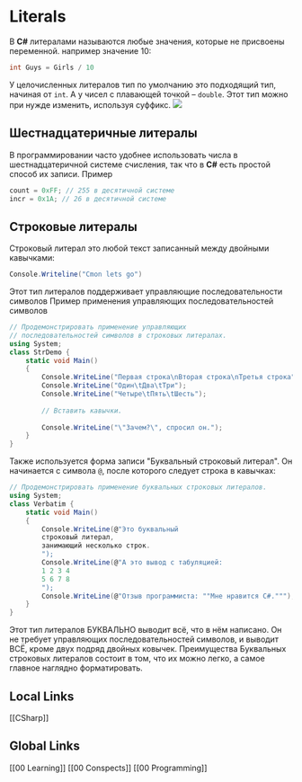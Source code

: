 # Literals

В __C#__ литералами называются любые значения, которые не присвоены переменной. например значение 10:
```csharp
int Guys = Girls / 10 
```
У целочисленных литералов тип по умолчанию это подходящий тип, начиная от `int`. А у чисел с плавающей точкой – `double`.
Этот тип можно при нужде изменить, используя суффикс. 
![](https://forum.itvdn.com/uploads/default/original/1X/694818a6593b4d22697c0374d9a866c2591e852d.jpeg)
## Шестнадцатеричные литералы 
В программировании часто удобнее использовать числа в шестнадцатеричной системе счисления, так что в __C#__ есть простой способ их записи.
Пример
```csharp
count = 0xFF; // 255 в десятичной системе
incr = 0x1A; // 26 в десятичной системе
```
## Строковые литералы 
Строковый литерал это любой текст записанный между двойными кавычками:
```csharp
Console.Writeline("Cmon lets go")
```
Этот тип литералов поддерживает управляющие последовательности символов
Пример применения управляющих последовательностей символов
```csharp 
// Продемонстрировать применение управляющих
// последовательностей символов в строковых литералах.
using System;
class StrDemo {
	static void Main() 
	{
		Console.WriteLine("Первая строка\nВторая строка\nТретья строка");
		Console.WriteLine("Один\tДва\tТри");
		Console.WriteLine("Четыре\tПять\tШесть");
		
		// Вставить кавычки.
		
		Console.WriteLine("\"3ачем?\", спросил он.");
	}
}
```
Также используется форма записи "Буквальный строковый литерал". Он начинается с символа `@`, после которого следует строка в кавычках:
```csharp 
// Продемонстрировать применение буквальных строковых литералов.
using System;
class Verbatim {
	static void Main() 
	{
		Console.WriteLine(@"Это буквальный
		строковый литерал,
		занимающий несколько строк.
		");
		Console.WriteLine(@"А это вывод с табуляцией:
		1 2 3 4
		5 6 7 8
		");
		Console.WriteLine(@"Отзыв программиста: ""Мне нравится С#.""");
	}
}
```
Этот тип литералов БУКВАЛЬНО выводит всё, что в нём написано. Он не требует управляющих последовательностей символов, и выводит ВСЁ, кроме двух подряд двойных ковычек.
Преимущества Буквальных строковых литералов состоит в том, что их можно легко, а самое главное наглядно форматировать.


## Local Links 
[[CSharp]]
## Global Links
[[00 Learning]]
[[00 Conspects]]
[[00 Programming]]